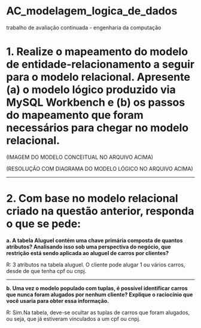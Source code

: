# AC_modelagem_logica_de_dados
trabalho de avaliação continuada - engenharia da computação

# 1.	Realize o mapeamento do modelo de entidade-relacionamento a seguir para o modelo relacional. Apresente (a) o modelo lógico produzido via MySQL Workbench e (b) os passos do mapeamento que foram necessários para chegar no modelo relacional. 


(IMAGEM DO MODELO CONCEITUAL NO ARQUIVO ACIMA)

(RESOLUÇÃO COM DIAGRAMA DO MODELO LÓGICO NO ARQUIVO ACIMA)
_____________________________________________________________________________________________________________
# 2.	Com base no modelo relacional criado na questão anterior, responda o que se pede:

**a.	A tabela Aluguel contém uma chave primária composta de quantos atributos? Analisando isso sob uma perspectiva do negócio, que restrição está sendo aplicada ao aluguel de carros por clientes?**

R: 3 atributos na tabela aluguel. O cliente pode alugar 1 ou vários carros, desde de que tenha cpf ou cnpj.
______________________________________________________________________________________________________________

**b.	Uma vez o modelo populado com tuplas, é possível identificar carros que nunca foram alugados por nenhum cliente? Explique o raciocínio que você usaria para obter essa informação.**

R: Sim.Na tabela, deve-se ocultar as tuplas de carros que foram alugados, ou seja, que já estiveram vinculados a um cpf ou cnpj. 
